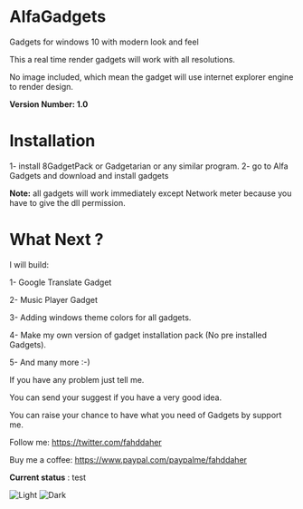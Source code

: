 # AlfaGadgets
Gadgets for windows 10 with modern look and feel

This a real time render gadgets will work with all resolutions.

No image included, which mean the gadget will use internet explorer engine to render design.

**Version Number: 1.0**

# Installation
1- install 8GadgetPack or Gadgetarian or any similar program.
2- go to Alfa Gadgets and download and install gadgets

**Note:** all gadgets will work immediately except Network meter because you have to give the dll permission.

# What Next ?

I will build:

1- Google Translate Gadget

2- Music Player Gadget

3- Adding windows theme colors for all gadgets.

4- Make my own version of gadget installation pack (No pre installed Gadgets).

5- And many more :-)


If you have any problem just tell me.

You can send your suggest if you have a very good idea.

You can raise your chance to have what you need of Gadgets by support me. 


Follow me:
https://twitter.com/fahddaher

Buy me a coffee:
https://www.paypal.com/paypalme/fahddaher


**Current status** : test


![Light](https://github.com/fahdd95/AlfaGadgets/blob/master/Preview/Light.png)
![Dark](https://github.com/fahdd95/AlfaGadgets/blob/master/Preview/Dark.png)
